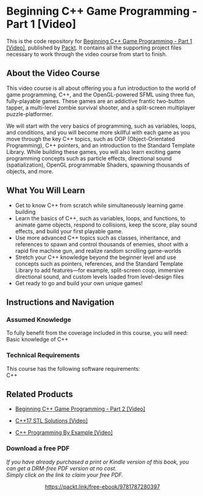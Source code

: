 # Beginning C++ Game Programming - Part 1 [Video]
This is the code repository for [Beginning C++ Game Programming - Part 1 [Video]](https://www.packtpub.com/game-development/beginning-c-game-programming-part-1-video?utm_source=github&utm_medium=repository&utm_campaign=9781787284128), published by [Packt](https://www.packtpub.com/?utm_source=github). It contains all the supporting project files necessary to work through the video course from start to finish.
## About the Video Course
This video course is all about offering you a fun introduction to the world of game programming, C++, and the OpenGL-powered SFML using three fun, fully-playable games. These games are an addictive frantic two-button tapper, a multi-level zombie survival shooter, and a split-screen multiplayer puzzle-platformer.

We will start with the very basics of programming, such as variables, loops, and conditions, and you will become more skillful with each game as you move through the key C++ topics, such as OOP (Object-Orientated Programming), C++ pointers, and an introduction to the Standard Template Library. While building these games, you will also learn exciting game programming concepts such as particle effects, directional sound (spatialization), OpenGL programmable Shaders, spawning thousands of objects, and more.

<H2>What You Will Learn</H2>
<DIV class=book-info-will-learn-text>
<UL>
<LI>Get to know C++ from scratch while simultaneously learning game building 
<LI>Learn the basics of C++, such as variables, loops, and functions, to animate game objects, respond to collisions, keep the score, play sound effects, and build your first playable game. 
<LI>Use more advanced C++ topics such as classes, inheritance, and references to spawn and control thousands of enemies, shoot with a rapid fire machine gun, and realize random scrolling game-worlds 
<LI>Stretch your C++ knowledge beyond the beginner level and use concepts such as pointers, references, and the Standard Template Library to add features—for example, split-screen coop, immersive directional sound, and custom levels loaded from level-design files 
<LI>Get ready to go and build your own unique games! </LI></UL></DIV>

## Instructions and Navigation
### Assumed Knowledge
To fully benefit from the coverage included in this course, you will need:<br/>
Basic knowledge of C++
### Technical Requirements
This course has the following software requirements:<br/>
C++

## Related Products
* [Beginning C++ Game Programming - Part 2 [Video]](https://prod.packtpub.com/in/game-development/beginning-c-game-programming-part-2-video)

* [C++17 STL Solutions [Video]](https://prod.packtpub.com/in/application-development/c17-stl-solutions-video)

* [C++ Programming By Example [Video]](https://prod.packtpub.com/in/application-development/c-programming-example-video)
### Download a free PDF

 <i>If you have already purchased a print or Kindle version of this book, you can get a DRM-free PDF version at no cost.<br>Simply click on the link to claim your free PDF.</i>
<p align="center"> <a href="https://packt.link/free-ebook/9781787280397">https://packt.link/free-ebook/9781787280397 </a> </p>